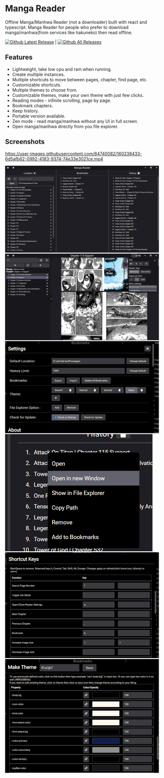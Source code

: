 # Manga Reader

Offline Manga/Manhwa Reader (not a downloader) built with react and typescript. Manga Reader for people who prefer to download manga/manhwa(from services like hakuneko) then read offline.

[![Github Latest Release](https://img.shields.io/github/v/tag/mienaiyami/react-ts-offline-manga-reader?label=release&style=flat-square)](https://github.com/mienaiyami/react-ts-offline-manga-reader/releases/latest) |
[![Github All Releases](https://img.shields.io/github/downloads/mienaiyami/react-ts-offline-manga-reader/total.svg?style=flat-square)](https://github.com/mienaiyami/react-ts-offline-manga-reader/releases)

## Features

- Lightweight, take low cpu and ram when running.
- Create multiple instances.
- Multiple shortcuts to move between pages, chapter, find page, etc.
- Customizable shortcuts.
- Multiple themes to choose from.
- Customizable themes, make your own theme with just few clicks.
- Reading modes - infinite scrolling, page by page.
- Bookmark chapters.
- Keep history.
- Portable version available.
- Zen mode - read manga/manhwa without any UI in full screen.
- Open manga/manhwa directly from you file explorer.

## Screenshots

https://user-images.githubusercontent.com/84740082/160238433-6d5afb62-0992-4183-9374-74e33e3021ce.mp4

![demo](github%20assets/1.png)
![demo](github%20assets/2.png)
![demo](github%20assets/3.png)
![demo](github%20assets/4.png)
![demo](github%20assets/5.png)
![demo](github%20assets/6.png)
